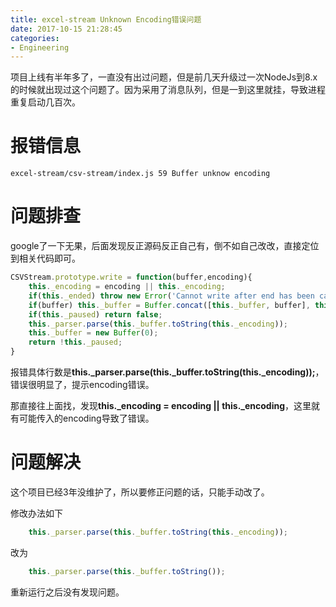 ```yaml
---
title: excel-stream Unknown Encoding错误问题
date: 2017-10-15 21:28:45
categories:
- Engineering
---
```

项目上线有半年多了，一直没有出过问题，但是前几天升级过一次NodeJs到8.x的时候就出现过这个问题了。因为采用了消息队列，但是一到这里就挂，导致进程重复启动几百次。

# 报错信息

```
excel-stream/csv-stream/index.js 59 Buffer unknow encoding
```

# 问题排查
google了一下无果，后面发现反正源码反正自己有，倒不如自己改改，直接定位到相关代码即可。

```javascript
CSVStream.prototype.write = function(buffer,encoding){
	this._encoding = encoding || this._encoding;
	if(this._ended) throw new Error('Cannot write after end has been called.');
	if(buffer) this._buffer = Buffer.concat([this._buffer, buffer], this._buffer.length + buffer.length);
	if(this._paused) return false;
	this._parser.parse(this._buffer.toString(this._encoding));
	this._buffer = new Buffer(0);
	return !this._paused;
}
```

报错具体行数是**this._parser.parse(this._buffer.toString(this._encoding));**，错误很明显了，提示encoding错误。

那直接往上面找，发现**this._encoding = encoding || this._encoding**，这里就有可能传入的encoding导致了错误。

# 问题解决
这个项目已经3年没维护了，所以要修正问题的话，只能手动改了。

修改办法如下

```javascript
	this._parser.parse(this._buffer.toString(this._encoding));
```
改为

```javascript
	this._parser.parse(this._buffer.toString());
```

重新运行之后没有发现问题。